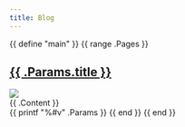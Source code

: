 ```yaml
---
title: Blog
---
```

{{ define "main" }}
  {{ range .Pages }}
  <div class="post">
    <h2 class="post__title">
      <a href="{{ .Permalink }}">
        {{ .Params.title }}
      </a>
    </h2>
    <img class="post__image" src={{ .Params.image }} />
    <div class="post__content">
      {{ .Content }}
    </div>
  </div>
  {{ printf "%#v" .Params }}
  {{ end }}
{{ end }}
